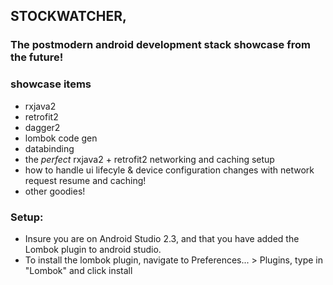 
## STOCKWATCHER,
### The postmodern android development stack showcase from the future!

### showcase items
- rxjava2
- retrofit2
- dagger2
- lombok code gen
- databinding
- the _perfect_ rxjava2 + retrofit2 networking and caching setup
- how to handle ui lifecyle & device configuration changes with network request resume and caching!
- other goodies!


### Setup:
- Insure you are on Android Studio 2.3, and that you have added the Lombok plugin to android studio.
- To install the lombok plugin, navigate to Preferences... > Plugins, type in "Lombok" and click install
